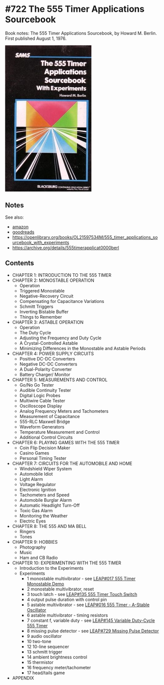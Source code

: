 # #722 The 555 Timer Applications Sourcebook

Book notes: The 555 Timer Applications Sourcebook, by Howard M. Berlin. First published August 1, 1976.

[![Build](./assets/555-timer-applications-sourcebook_build.jpg?raw=true)](https://amzn.to/4kFQdg8)

## Notes

See also:

* [amazon](https://amzn.to/4kFQdg8)
* [goodreads](https://www.goodreads.com/book/show/13193824-the-555-timer-applications-sourcebook)
* <https://openlibrary.org/books/OL21597534M/555_timer_applications_sourcebook_with_experiments>
* <https://archive.org/details/555timerapplicat0000berl>

## Contents

* CHAPTER 1: INTRODUCTION TO THE 555 TIMER
* CHAPTER 2: MONOSTABLE OPERATION
    * Operation
    * Triggered Monostable
    * Negative-Recovery Circuit
    * Compensating for Capacitance Variations
    * Schmitt Triggers
    * Inverting Bistable Buffer
    * Things to Remember
* CHAPTER 3: ASTABLE OPERATION
    * Operation
    * The Duty Cycle
    * Adjusting the Frequency and Duty Cycle
    * A Crystal-Controlled Astable
    * Minimizing Differences in the Monostable and Astable Periods
* CHAPTER 4: POWER SUPPLY CIRCUITS
    * Positive DC-DC Converters
    * Negative DC-DC Converters
    * A Dual-Polarity Converter
    * Battery Charger/ Monitor
* CHAPTER 5: MEASUREMENTS AND CONTROL
    * Go/No Go Tester
    * Audible Continuity Tester
    * Digital Logic Probes
    * Multiwire Cable Tester
    * Oscilloscope Display
    * Analog Frequency Meters and Tachometers
    * Measurement of Capacitance
    * 555-RLC Maxwell Bridge
    * Waveform Generators
    * Temperature Measurement and Control
    * Additional Control Circuits
* CHAPTER 6: PLAYING GAMES WITH THE 555 TIMER
    * Coin Flip Decision Maker
    * Casino Games
    * Personal Timing Tester
* CHAPTER 7: CIRCUITS FOR THE AUTOMOBILE AND HOME
    * Windshield Wiper System
    * Automobile Idiot
    * Light Alarm
    * Voltage Regulator
    * Electronic Ignition
    * Tachometers and Speed
    * Automobile Burglar Alarm
    * Automatic Headlight Turn-Off
    * Toxic Gas Alarm
    * Monitoring the Weather
    * Electric Eyes
* CHAPTER 8: THE 555 AND MA BELL
    * Ringers
    * Tones
* CHAPTER 9: HOBBIES
    * Photography
    * Music
    * Ham and CB Radio
* CHAPTER 10: EXPERIMENTING WITH THE 555 TIMER
    * Introduction to the Experiments
    * Experiments
        * 1 monostable multivibrator - see [LEAP#017 555 Timer Monostable Demo](../../Electronics101/555Timer/Monostable/)
        * 2 monostable multivibrator, reset
        * 3 touch latch - see [LEAP#135 555 Timer Touch Switch](../../Electronics101/555Timer/TouchSwitch/)
        * 4 output pulse duration with control pin
        * 5 astable multivibrator - see [LEAP#016 555 Timer - A-Stable Oscillator](../../Electronics101/555Timer/AstableOscillator/)
        * 6 astable multivibrator - timing resistors
        * 7 constant f, variable duty - see [LEAP#145 Variable Duty-Cycle 555 Timer](../../Electronics101/555Timer/VariableDutyCycle/)
        * 8 missing pulse detector - see [LEAP#729 Missing Pulse Detector](../../Electronics101/555Timer/MissingPulseDetector/)
        * 9 audio oscillator
        * 10 two-tone
        * 12 10-line sequencer
        * 13 schmitt trigger
        * 14 ambient brightness control
        * 15 thermistor
        * 16 frequency meter/tachometer
        * 17 head/tails game
* APPENDIX
